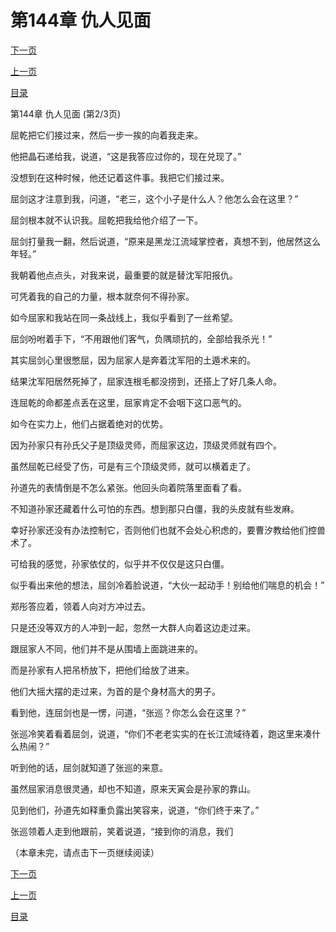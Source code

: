 <h1>第144章   仇人见面</h1>
            <div><p><a href="./431_%E7%AC%AC144%E7%AB%A0_%E4%BB%87%E4%BA%BA%E8%A7%81%E9%9D%A2.md">下一页</a></p><p><a href="./429_%E7%AC%AC144%E7%AB%A0_%E4%BB%87%E4%BA%BA%E8%A7%81%E9%9D%A2.md">上一页</a></p><p><a href="../">目录</a></p></div>
            <div><p>第144章   仇人见面 (第2/3页)</p><p>屈乾把它们接过来，然后一步一挨的向着我走来。</p><p>他把晶石递给我，说道，“这是我答应过你的，现在兑现了。”</p><p>没想到在这种时候，他还记着这件事。我把它们接过来。</p><p>屈剑这才注意到我，问道，“老三，这个小子是什么人？他怎么会在这里？”</p><p>屈剑根本就不认识我。屈乾把我给他介绍了一下。</p><p>屈剑打量我一翻，然后说道，“原来是黑龙江流域掌控者，真想不到，他居然这么年轻。”</p><p>我朝着他点点头，对我来说，最重要的就是替沈军阳报仇。</p><p>可凭着我的自己的力量，根本就奈何不得孙家。</p><p>如今屈家和我站在同一条战线上，我似乎看到了一丝希望。</p><p>屈剑吩咐着手下，“不用跟他们客气，负隅顽抗的，全部给我杀光！”</p><p>其实屈剑心里很憋屈，因为屈家人是奔着沈军阳的土遁术来的。</p><p>结果沈军阳居然死掉了，屈家连根毛都没捞到，还搭上了好几条人命。</p><p>连屈乾的命都差点丢在这里，屈家肯定不会咽下这口恶气的。</p><p>如今在实力上，他们占据着绝对的优势。</p><p>因为孙家只有孙氏父子是顶级灵师，而屈家这边，顶级灵师就有四个。</p><p>虽然屈乾已经受了伤，可是有三个顶级灵师，就可以横着走了。</p><p>孙道先的表情倒是不怎么紧张。他回头向着院落里面看了看。</p><p>不知道孙家还藏着什么可怕的东西。想到那只白僵，我的头皮就有些发麻。</p><p>幸好孙家还没有办法控制它，否则他们也就不会处心积虑的，要曹汐教给他们控兽术了。</p><p>可给我的感觉，孙家依仗的，似乎并不仅仅是这只白僵。</p><p>似乎看出来他的想法，屈剑冷着脸说道，“大伙一起动手！别给他们喘息的机会！”</p><p>郑彤答应着，领着人向对方冲过去。</p><p>只是还没等双方的人冲到一起，忽然一大群人向着这边走过来。</p><p>跟屈家人不同，他们并不是从围墙上面跳进来的。</p><p>而是孙家有人把吊桥放下，把他们给放了进来。</p><p>他们大摇大摆的走过来，为首的是个身材高大的男子。</p><p>看到他，连屈剑也是一愣，问道，“张巡？你怎么会在这里？”</p><p>张巡冷笑着看着屈剑，说道，“你们不老老实实的在长江流域待着，跑这里来凑什么热闹？”</p><p>听到他的话，屈剑就知道了张巡的来意。</p><p>虽然屈家消息很灵通，却也不知道，原来天寅会是孙家的靠山。</p><p>见到他们，孙道先如释重负露出笑容来，说道，“你们终于来了。”</p><p>张巡领着人走到他跟前，笑着说道，“接到你的消息，我们</p><p>（本章未完，请点击下一页继续阅读）</p></div>
            <div><p><a href="./431_%E7%AC%AC144%E7%AB%A0_%E4%BB%87%E4%BA%BA%E8%A7%81%E9%9D%A2.md">下一页</a></p><p><a href="./429_%E7%AC%AC144%E7%AB%A0_%E4%BB%87%E4%BA%BA%E8%A7%81%E9%9D%A2.md">上一页</a></p><p><a href="../">目录</a></p></div>